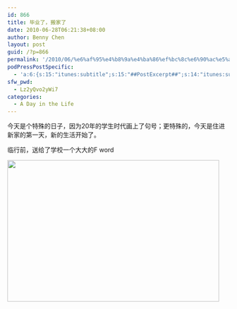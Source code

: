 ```yaml
---
id: 866
title: 毕业了，搬家了
date: 2010-06-28T06:21:38+08:00
author: Benny Chen
layout: post
guid: /?p=866
permalink: '/2010/06/%e6%af%95%e4%b8%9a%e4%ba%86%ef%bc%8c%e6%90%ac%e5%ae%b6%e4%ba%86/'
podPressPostSpecific:
  - 'a:6:{s:15:"itunes:subtitle";s:15:"##PostExcerpt##";s:14:"itunes:summary";s:15:"##PostExcerpt##";s:15:"itunes:keywords";s:17:"##WordPressCats##";s:13:"itunes:author";s:10:"##Global##";s:15:"itunes:explicit";s:7:"Default";s:12:"itunes:block";s:7:"Default";}'
sfw_pwd:
  - Lz2yQvo2yWi7
categories:
  - A Day in the Life
---
```

今天是个特殊的日子，因为20年的学生时代画上了句号；更特殊的，今天是住进新家的第一天，新的生活开始了。

临行前，送给了学校一个大大的F word

<a href="/wp-content/uploads/2010/06/F4398C4BCE083D3B2FCE16FDE198A74E_800.jpg" class="highslide-image" onclick="return hs.expand(this);"><img class="size-full wp-image-871 alignnone" title="毕业照f word" src="/wp-content/uploads/2010/06/F4398C4BCE083D3B2FCE16FDE198A74E_800.jpg" alt="" width="480" height="321" srcset="/wp-content/uploads/2010/06/F4398C4BCE083D3B2FCE16FDE198A74E_800.jpg 800w, /wp-content/uploads/2010/06/F4398C4BCE083D3B2FCE16FDE198A74E_800-300x200.jpg 300w, /wp-content/uploads/2010/06/F4398C4BCE083D3B2FCE16FDE198A74E_800-448x300.jpg 448w" sizes="(max-width: 480px) 100vw, 480px" /></a>